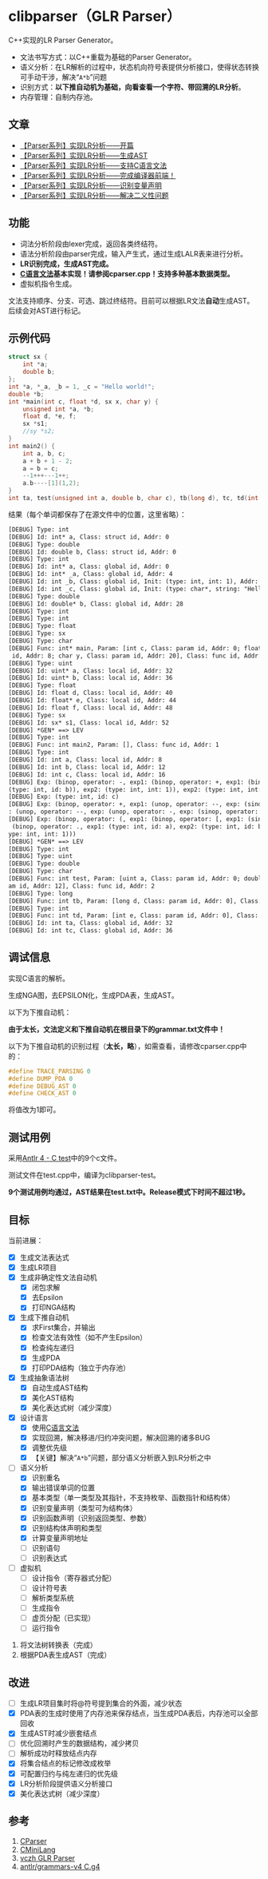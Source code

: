 # clibparser（GLR Parser）

C++实现的LR Parser Generator。

- 文法书写方式：以C++重载为基础的Parser Generator。
- 语义分析：在LR解析的过程中，状态机向符号表提供分析接口，使得状态转换可手动干涉，解决“`A*b`”问题
- 识别方式：**以下推自动机为基础，向看查看一个字符、带回溯的LR分析**。
- 内存管理：自制内存池。

## 文章

- [【Parser系列】实现LR分析——开篇](https://zhuanlan.zhihu.com/p/52478414)
- [【Parser系列】实现LR分析——生成AST](https://zhuanlan.zhihu.com/p/52528516)
- [【Parser系列】实现LR分析——支持C语言文法](https://zhuanlan.zhihu.com/p/52812144)
- [【Parser系列】实现LR分析——完成编译器前端！](https://zhuanlan.zhihu.com/p/53070412)
- [【Parser系列】实现LR分析——识别变量声明](https://zhuanlan.zhihu.com/p/54716082)
- [【Parser系列】实现LR分析——解决二义性问题](https://zhuanlan.zhihu.com/p/54766453)

## 功能

- 词法分析阶段由lexer完成，返回各类终结符。
- 语法分析阶段由parser完成，输入产生式，通过生成LALR表来进行分析。
- **LR识别完成，生成AST完成。**
- **[C语言文法](https://github.com/antlr/grammars-v4/blob/master/c/C.g4)基本实现！请参阅cparser.cpp！支持多种基本数据类型。**
- 虚拟机指令生成。

文法支持顺序、分支、可选、跳过终结符。目前可以根据LR文法**自动**生成AST。后续会对AST进行标记。

## 示例代码

```cpp
struct sx {
    int *a;
    double b;
};
int *a, *_a, _b = 1, _c = "Hello world!";
double *b;
int *main(int c, float *d, sx x, char y) {
    unsigned int *a, *b;
    float d, *e, f;
    sx *s1;
    //sy *s2;
}
int main2() {
    int a, b, c;
    a + b + 1 - 2;
    a = b = c;
    --1+++---1++;
    a.b----[1](1,2);
}
int ta, test(unsigned int a, double b, char c), tb(long d), tc, td(int e);
```

结果（每个单词都保存了在源文件中的位置，这里省略）：
```txt
[DEBUG] Type: int
[DEBUG] Id: int* a, Class: struct id, Addr: 0
[DEBUG] Type: double
[DEBUG] Id: double b, Class: struct id, Addr: 0
[DEBUG] Type: int
[DEBUG] Id: int* a, Class: global id, Addr: 0
[DEBUG] Id: int* _a, Class: global id, Addr: 4
[DEBUG] Id: int _b, Class: global id, Init: (type: int, int: 1), Addr: 8
[DEBUG] Id: int _c, Class: global id, Init: (type: char*, string: "Hello world!"), Addr: 12
[DEBUG] Type: double
[DEBUG] Id: double* b, Class: global id, Addr: 28
[DEBUG] Type: int
[DEBUG] Type: int
[DEBUG] Type: float
[DEBUG] Type: sx
[DEBUG] Type: char
[DEBUG] Func: int* main, Param: [int c, Class: param id, Addr: 0; float* d, Class: param id, Addr: 4; sx x, Class: param
 id, Addr: 8; char y, Class: param id, Addr: 20], Class: func id, Addr: 0
[DEBUG] Type: uint
[DEBUG] Id: uint* a, Class: local id, Addr: 32
[DEBUG] Id: uint* b, Class: local id, Addr: 36
[DEBUG] Type: float
[DEBUG] Id: float d, Class: local id, Addr: 40
[DEBUG] Id: float* e, Class: local id, Addr: 44
[DEBUG] Id: float f, Class: local id, Addr: 48
[DEBUG] Type: sx
[DEBUG] Id: sx* s1, Class: local id, Addr: 52
[DEBUG] *GEN* ==> LEV
[DEBUG] Type: int
[DEBUG] Func: int main2, Param: [], Class: func id, Addr: 1
[DEBUG] Type: int
[DEBUG] Id: int a, Class: local id, Addr: 8
[DEBUG] Id: int b, Class: local id, Addr: 12
[DEBUG] Id: int c, Class: local id, Addr: 16
[DEBUG] Exp: (binop, operator: -, exp1: (binop, operator: +, exp1: (binop, operator: +, exp1: (type: int, id: a), exp2:
(type: int, id: b)), exp2: (type: int, int: 1)), exp2: (type: int, int: 2))
[DEBUG] Exp: (type: int, id: c)
[DEBUG] Exp: (binop, operator: +, exp1: (unop, operator: --, exp: (sinop, operator: ++, exp: (type: int, int: 1))), exp2
: (unop, operator: --, exp: (unop, operator: -, exp: (sinop, operator: ++, exp: (type: int, int: 1)))))
[DEBUG] Exp: (binop, operator: (, exp1: (binop, operator: [, exp1: (sinop, operator: --, exp: (sinop, operator: --, exp:
 (binop, operator: ., exp1: (type: int, id: a), exp2: (type: int, id: b)))), exp2: (type: int, int: 1)), exp2: (list, (t
ype: int, int: 1)))
[DEBUG] *GEN* ==> LEV
[DEBUG] Type: int
[DEBUG] Type: uint
[DEBUG] Type: double
[DEBUG] Type: char
[DEBUG] Func: int test, Param: [uint a, Class: param id, Addr: 0; double b, Class: param id, Addr: 4; char c, Class: par
am id, Addr: 12], Class: func id, Addr: 2
[DEBUG] Type: long
[DEBUG] Func: int tb, Param: [long d, Class: param id, Addr: 0], Class: func id, Addr: 2
[DEBUG] Type: int
[DEBUG] Func: int td, Param: [int e, Class: param id, Addr: 0], Class: func id, Addr: 2
[DEBUG] Id: int ta, Class: global id, Addr: 32
[DEBUG] Id: int tc, Class: global id, Addr: 36
```

## 调试信息

实现C语言的解析。

生成NGA图，去EPSILON化，生成PDA表，生成AST。

以下为下推自动机：

**由于太长，文法定义和下推自动机在根目录下的grammar.txt文件中！**

以下为下推自动机的识别过程（**太长，略**），如需查看，请修改cparser.cpp中的：

```cpp
#define TRACE_PARSING 0
#define DUMP_PDA 0
#define DEBUG_AST 0
#define CHECK_AST 0
```

将值改为1即可。

## 测试用例

采用[Antlr 4 - C test](https://github.com/antlr/grammars-v4/tree/master/c/examples)中的9个c文件。

测试文件在test.cpp中，编译为clibparser-test。

**9个测试用例均通过，AST结果在test.txt中。Release模式下时间不超过1秒。**

## 目标

当前进展：

- [x] 生成文法表达式
- [x] 生成LR项目
- [x] 生成非确定性文法自动机
    - [x] 闭包求解
    - [x] 去Epsilon
    - [x] 打印NGA结构
- [x] 生成下推自动机
    - [x] 求First集合，并输出
    - [x] 检查文法有效性（如不产生Epsilon）
    - [x] 检查纯左递归
    - [x] 生成PDA
    - [x] 打印PDA结构（独立于内存池）
- [x] 生成抽象语法树
    - [x] 自动生成AST结构
    - [x] 美化AST结构
    - [x] 美化表达式树（减少深度）
- [x] 设计语言
    - [x] 使用[C语言文法](https://github.com/antlr/grammars-v4/blob/master/c/C.g4)
    - [x] 实现回溯，解决移进/归约冲突问题，解决回溯的诸多BUG
    - [x] 调整优先级
    - [x] 【关键】解决“`A*b`”问题，部分语义分析嵌入到LR分析之中
- [ ] 语义分析
    - [x] 识别重名
    - [x] 输出错误单词的位置
    - [x] 基本类型（单一类型及其指针，不支持枚举、函数指针和结构体）
    - [x] 识别变量声明（类型可为结构体）
    - [x] 识别函数声明（识别返回类型、参数）
    - [x] 识别结构体声明和类型
    - [x] 计算变量声明地址
    - [ ] 识别语句
    - [ ] 识别表达式
- [ ] 虚拟机
    - [ ] 设计指令（寄存器式分配）
    - [ ] 设计符号表
    - [ ] 解析类型系统
    - [ ] 生成指令
    - [ ] 虚页分配（已实现）
    - [ ] 运行指令

1. 将文法树转换表（完成）
2. 根据PDA表生成AST（完成）

## 改进

- [ ] 生成LR项目集时将@符号提到集合的外面，减少状态
- [x] PDA表的生成时使用了内存池来保存结点，当生成PDA表后，内存池可以全部回收
- [x] 生成AST时减少嵌套结点
- [ ] 优化回溯时产生的数据结构，减少拷贝
- [ ] 解析成功时释放结点内存
- [x] 将集合结点的标记修改成枚举
- [x] 可配置归约与纯左递归的优先级
- [x] LR分析阶段提供语义分析接口
- [x] 美化表达式树（减少深度）

## 参考

1. [CParser](https://github.com/bajdcc/CParser)
2. [CMiniLang](https://github.com/bajdcc/CMiniLang)
3. [vczh GLR Parser](https://github.com/vczh-libraries/Vlpp/tree/master/Source/Parsing)
4. [antlr/grammars-v4 C.g4](https://github.com/antlr/grammars-v4/blob/master/c/C.g4)